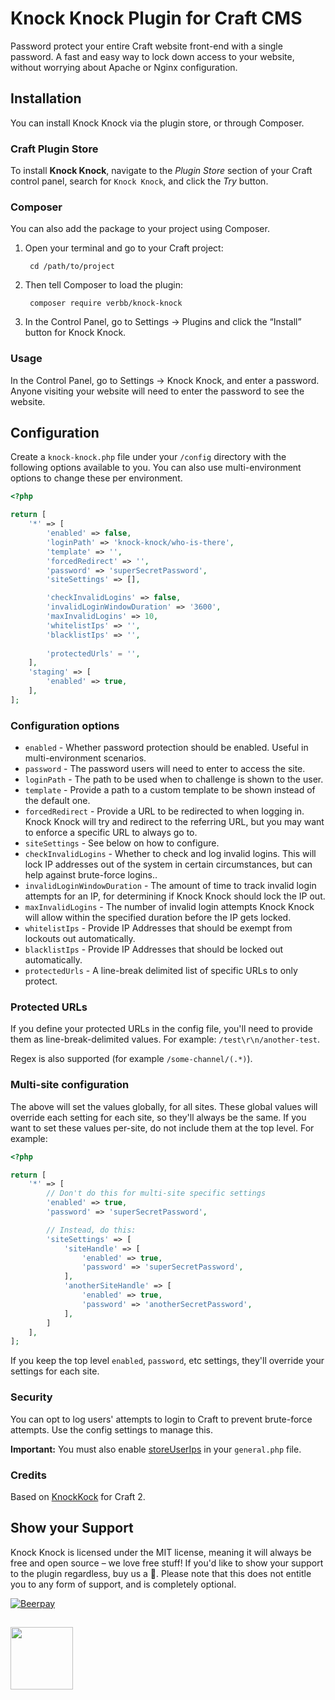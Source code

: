 # Knock Knock Plugin for Craft CMS

Password protect your entire Craft website front-end with a single password. A fast and easy way to lock down access to your website, without worrying about Apache or Nginx configuration.

## Installation
You can install Knock Knock via the plugin store, or through Composer.

### Craft Plugin Store
To install **Knock Knock**, navigate to the _Plugin Store_ section of your Craft control panel, search for `Knock Knock`, and click the _Try_ button.

### Composer
You can also add the package to your project using Composer.

1. Open your terminal and go to your Craft project:

        cd /path/to/project

2. Then tell Composer to load the plugin:
    
        composer require verbb/knock-knock

3. In the Control Panel, go to Settings → Plugins and click the “Install” button for Knock Knock.

### Usage
In the Control Panel, go to Settings → Knock Knock, and enter a password. Anyone visiting your website will need to enter the password to see the website.

## Configuration

Create a `knock-knock.php` file under your `/config` directory with the following options available to you. You can also use multi-environment options to change these per environment.

```php
<?php

return [
    '*' => [
        'enabled' => false,
        'loginPath' => 'knock-knock/who-is-there',
        'template' => '',
        'forcedRedirect' => '',
        'password' => 'superSecretPassword',
        'siteSettings' => [],

        'checkInvalidLogins' => false,
        'invalidLoginWindowDuration' => '3600',
        'maxInvalidLogins' => 10,
        'whitelistIps' => '',
        'blacklistIps' => '',
        
        'protectedUrls' = '',
    ],
    'staging' => [
        'enabled' => true,
    ],
];
```

### Configuration options

- `enabled` - Whether password protection should be enabled. Useful in multi-environment scenarios.
- `password` - The password users will need to enter to access the site.
- `loginPath` - The path to be used when to challenge is shown to the user.
- `template` - Provide a path to a custom template to be shown instead of the default one.
- `forcedRedirect` - Provide a URL to be redirected to when logging in. Knock Knock will try and redirect to the referring URL, but you may want to enforce a specific URL to always go to.
- `siteSettings` - See below on how to configure.
- `checkInvalidLogins` - Whether to check and log invalid logins. This will lock IP addresses out of the system in certain circumstances, but can help against brute-force logins..
- `invalidLoginWindowDuration` - The amount of time to track invalid login attempts for an IP, for determining if Knock Knock should lock the IP out.
- `maxInvalidLogins` - The number of invalid login attempts Knock Knock will allow within the specified duration before the IP gets locked.
- `whitelistIps` - Provide IP Addresses that should be exempt from lockouts out automatically.
- `blacklistIps` - Provide IP Addresses that should be locked out automatically.
- `protectedUrls` - A line-break delimited list of specific URLs to only protect.

### Protected URLs

If you define your protected URLs in the config file, you'll need to provide them as line-break-delimited values. For example: `/test\r\n/another-test`.

Regex is also supported (for example `/some-channel/(.*)`).

### Multi-site configuration

The above will set the values globally, for all sites. These global values will override each setting for each site, so they'll always be the same. If you want to set these values per-site, do not include them at the top level. For example:

```php
<?php

return [
    '*' => [
        // Don't do this for multi-site specific settings
        'enabled' => true,
        'password' => 'superSecretPassword',

        // Instead, do this:
        'siteSettings' => [
            'siteHandle' => [
                'enabled' => true,
                'password' => 'superSecretPassword',
            ],
            'anotherSiteHandle' => [
                'enabled' => true,
                'password' => 'anotherSecretPassword',
            ],
        ]
    ],
];
```

If you keep the top level `enabled`, `password`, etc settings, they'll override your settings for each site.

### Security
You can opt to log users' attempts to login to Craft to prevent brute-force attempts. Use the config settings to manage this.

**Important:** You must also enable [storeUserIps](https://docs.craftcms.com/v3/config/config-settings.html#storeuserips) in your `general.php` file.

### Credits
Based on [KnockKock](https://github.com/dgrigg/knockknock) for Craft 2.

## Show your Support
Knock Knock is licensed under the MIT license, meaning it will always be free and open source – we love free stuff! If you'd like to show your support to the plugin regardless, buy us a :beers:. Please note that this does not entitle you to any form of support, and is completely optional.

[![Beerpay](https://beerpay.io/verbb/knock-knock/badge.svg?style=beer-square)](https://beerpay.io/verbb/knock-knock)

<h2></h2>

<a href="https://verbb.io" target="_blank">
  <img width="100" src="https://verbb.io/assets/img/verbb-pill.svg">
</a>

